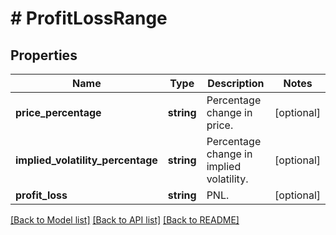 # # ProfitLossRange

## Properties

Name | Type | Description | Notes
------------ | ------------- | ------------- | -------------
**price_percentage** | **string** | Percentage change in price. | [optional] 
**implied_volatility_percentage** | **string** | Percentage change in implied volatility. | [optional] 
**profit_loss** | **string** | PNL. | [optional] 

[[Back to Model list]](../../README.md#documentation-for-models) [[Back to API list]](../../README.md#documentation-for-api-endpoints) [[Back to README]](../../README.md)
